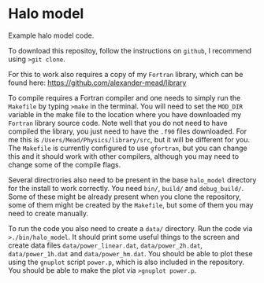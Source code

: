 # Halo model

Example halo model code.

To download this repositoy, follow the instructions on `github`, I recommend using `>git clone`.

For this to work also requires a copy of my `Fortran` library, which can be found here: https://github.com/alexander-mead/library

To compile requires a Fortran compiler and one needs to simply run the `Makefile` by typing `>make` in the terminal. You will need to set the `MOD_DIR` variable in the make file to the location where you have downloaded my `Fortran` library source code. Note well that you do not need to have compiled the library, you just need to have the `.f90` files downloaded. For me this is `/Users/Mead/Physics/library/src`, but it will be different for you. The `Makefile` is currently configured to use `gfortran`, but you can change this and it should work with other compilers, although you may need to change some of the compile flags.

Several directrories also need to be present in the base `halo_model` directory for the install to work correctly. You need `bin/`, `build/` and `debug_build/`. Some of these might be already present when you clone the repository, some of them might be created by the `Makefile`, but some of them you may need to create manually.

To run the code you also need to create a `data/` directory. Run the code via `>./bin/halo_model`. It should print some useful things to the screen and create data files `data/power_linear.dat`, `data/power_2h.dat`, `data/power_1h.dat` and `data/power_hm.dat`. You should be able to plot these using the `gnuplot` script `power.p`, which is also included in the repository. You should be able to make the plot via `>gnuplot power.p`.
